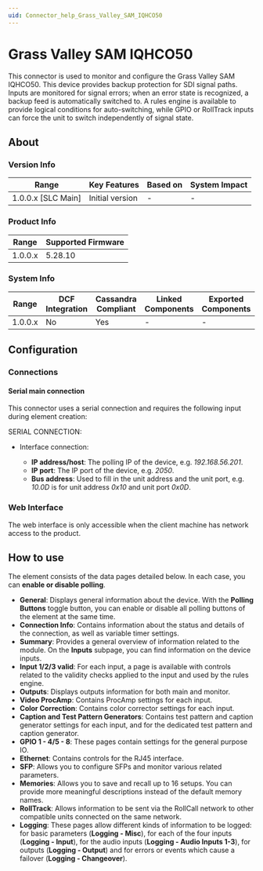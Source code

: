 ```yaml
---
uid: Connector_help_Grass_Valley_SAM_IQHCO50
---
```


# Grass Valley SAM IQHCO50

This connector is used to monitor and configure the Grass Valley SAM IQHCO50. This device provides backup protection for SDI signal paths. Inputs are monitored for signal errors; when an error state is recognized, a backup feed is automatically switched to. A rules engine is available to provide logical conditions for auto-switching, while GPIO or RollTrack inputs can force the unit to switch independently of signal state.

## About

### Version Info

| **Range**            | **Key Features** | **Based on** | **System Impact** |
|----------------------|------------------|--------------|-------------------|
| 1.0.0.x \[SLC Main\] | Initial version  | \-           | \-                |

### Product Info

| **Range** | **Supported Firmware** |
|-----------|------------------------|
| 1.0.0.x   | 5.28.10                |

### System Info

| **Range** | **DCF Integration** | **Cassandra Compliant** | **Linked Components** | **Exported Components** |
|-----------|---------------------|-------------------------|-----------------------|-------------------------|
| 1.0.0.x   | No                  | Yes                     | \-                    | \-                      |

## Configuration

### Connections

#### Serial main connection

This connector uses a serial connection and requires the following input during element creation:

SERIAL CONNECTION:

- Interface connection:

  - **IP address/host**: The polling IP of the device, e.g. *192.168.56.201*.
  - **IP port**: The IP port of the device, e.g. *2050*.
  - **Bus address**: Used to fill in the unit address and the unit port, e.g. *10.0D* is for unit address *0x10* and unit port *0x0D*.

### Web Interface

The web interface is only accessible when the client machine has network access to the product.

## How to use

The element consists of the data pages detailed below. In each case, you can **enable or disable polling**.

- **General**: Displays general information about the device. With the **Polling Buttons** toggle button, you can enable or disable all polling buttons of the element at the same time.
- **Connection Info**: Contains information about the status and details of the connection, as well as variable timer settings.
- **Summary**: Provides a general overview of information related to the module. On the **Inputs** subpage, you can find information on the device inputs.
- **Input 1/2/3 valid**: For each input, a page is available with controls related to the validity checks applied to the input and used by the rules engine.
- **Outputs**: Displays outputs information for both main and monitor.
- **Video ProcAmp**: Contains ProcAmp settings for each input.
- **Color Correction**: Contains color corrector settings for each input.
- **Caption and Test Pattern Generators**: Contains test pattern and caption generator settings for each input, and for the dedicated test pattern and caption generator.
- **GPIO 1 - 4/5 - 8**: These pages contain settings for the general purpose IO.
- **Ethernet**: Contains controls for the RJ45 interface.
- **SFP**: Allows you to configure SFPs and monitor various related parameters.
- **Memories**: Allows you to save and recall up to 16 setups. You can provide more meaningful descriptions instead of the default memory names.
- **RollTrack**: Allows information to be sent via the RollCall network to other compatible units connected on the same network.
- **Logging**: These pages allow different kinds of information to be logged: for basic parameters (**Logging - Misc**), for each of the four inputs (**Logging - Input**), for the audio inputs (**Logging - Audio Inputs 1-3**), for outputs (**Logging - Output**) and for errors or events which cause a failover (**Logging - Changeover**).
